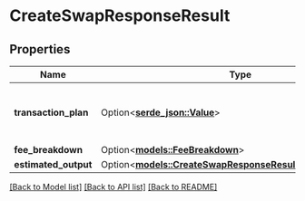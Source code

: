 # CreateSwapResponseResult

## Properties

Name | Type | Description | Notes
------------ | ------------- | ------------- | -------------
**transaction_plan** | Option<[**serde_json::Value**](.md)> | Transaction details specific to the blockchain. | [optional]
**fee_breakdown** | Option<[**models::FeeBreakdown**](FeeBreakdown.md)> |  | [optional]
**estimated_output** | Option<[**models::CreateSwapResponseResultEstimatedOutput**](CreateSwapResponse_result_estimatedOutput.md)> |  | [optional]

[[Back to Model list]](../README.md#documentation-for-models) [[Back to API list]](../README.md#documentation-for-api-endpoints) [[Back to README]](../README.md)


